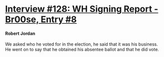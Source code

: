 # [Interview #128: WH Signing Report - Br00se, Entry #8](https://www.theoryland.com/intvmain.php?i=128#8)

#### Robert Jordan

We asked who he voted for in the election, he said that it was his business. He went on to say that he obtained his absentee ballot and that he did vote.

